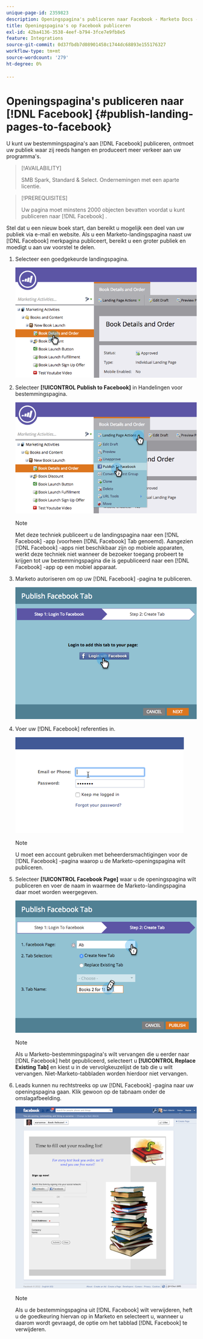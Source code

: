 ```yaml
---
unique-page-id: 2359823
description: Openingspagina's publiceren naar Facebook - Marketo Docs - Productdocumentatie
title: Openingspagina's op Facebook publiceren
exl-id: 42ba4136-3538-4eef-b794-3fce7e9fb8e5
feature: Integrations
source-git-commit: 0d37fbdb7d08901458c1744dc68893e155176327
workflow-type: tm+mt
source-wordcount: '279'
ht-degree: 0%

---
```


# Openingspagina&#39;s publiceren naar [!DNL Facebook] {#publish-landing-pages-to-facebook}

U kunt uw bestemmingspagina&#39;s aan [!DNL Facebook] publiceren, ontmoet uw publiek waar zij reeds hangen en produceert meer verkeer aan uw programma&#39;s.

>[!AVAILABILITY]
>
>SMB Spark, Standard &amp; Select. Ondernemingen met een aparte licentie.

>[!PREREQUISITES]
>
>Uw pagina moet minstens 2000 objecten bevatten voordat u kunt publiceren naar [!DNL Facebook] .

Stel dat u een nieuw boek start, dan bereikt u mogelijk een deel van uw publiek via e-mail en website. Als u een Marketo-landingspagina naast uw [!DNL Facebook] merkpagina publiceert, bereikt u een groter publiek en moedigt u aan uw voorstel te delen.

1. Selecteer een goedgekeurde landingspagina.

   ![](assets/image2015-4-22-16-3a53-3a46.png)

1. Selecteer **[!UICONTROL Publish to Facebook]** in Handelingen voor bestemmingspagina.

   ![](assets/image2015-4-22-16-3a54-3a55.png)

   >[!NOTE]
   >
   >Met deze techniek publiceert u de landingspagina naar een [!DNL Facebook] -app (voorheen [!DNL Facebook] Tab genoemd). Aangezien [!DNL Facebook] -apps niet beschikbaar zijn op mobiele apparaten, werkt deze techniek niet wanneer de bezoeker toegang probeert te krijgen tot uw bestemmingspagina die is gepubliceerd naar een [!DNL Facebook] -app op een mobiel apparaat.

1. Marketo autoriseren om op uw [!DNL Facebook] -pagina te publiceren.

   ![](assets/image2015-4-22-18-3a27-3a14.png)

1. Voer uw [!DNL Facebook] referenties in.

   ![](assets/image2015-4-22-18-3a29-3a57.png)

   >[!NOTE]
   >
   >U moet een account gebruiken met beheerdersmachtigingen voor de [!DNL Facebook] -pagina waarop u de Marketo-openingspagina wilt publiceren.

1. Selecteer **[!UICONTROL Facebook Page]** waar u de openingspagina wilt publiceren en voer de naam in waarmee de Marketo-landingspagina daar moet worden weergegeven.

   ![](assets/image2015-4-22-18-3a31-3a39.png)

   >[!NOTE]
   >
   >Als u Marketo-bestemmingspagina&#39;s wilt vervangen die u eerder naar [!DNL Facebook] hebt gepubliceerd, selecteert u **[!UICONTROL Replace Existing Tab]** en kiest u in de vervolgkeuzelijst de tab die u wilt vervangen. Niet-Marketo-tabbladen worden hierdoor niet vervangen.

1. Leads kunnen nu rechtstreeks op uw [!DNL Facebook] -pagina naar uw openingspagina gaan. Klik gewoon op de tabnaam onder de omslagafbeelding.

   ![](assets/image2015-4-22-18-3a42-3a15.png)

   >[!NOTE]
   >
   >Als u de bestemmingspagina uit [!DNL Facebook] wilt verwijderen, heft u de goedkeuring hiervan op in Marketo en selecteert u, wanneer u daarom wordt gevraagd, de optie om het tabblad [!DNL Facebook] te verwijderen.
